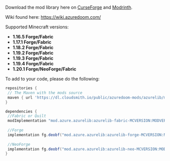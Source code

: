 Download the mod library here on [CurseForge](https://www.curseforge.com/minecraft/mc-mods/azurelib) and [Modrinth](https://modrinth.com/mod/azurelib). 

Wiki found here: https://wiki.azuredoom.com/

Supported Minecraft versions: 
- **1.16.5 Forge/Fabric**
- **1.17.1 Forge/Fabric**
- **1.18.2 Forge/Fabric**
- **1.19.2 Forge/Fabric**
- **1.19.3 Forge/Fabric**
- **1.19.4 Forge/Fabric**
- **1.20.1 Forge/NeoForge/Fabric**

To add to your code, please do the following: 

```gradle
repositories {
 // The Maven with the mods source
 maven { url 'https://dl.cloudsmith.io/public/azuredoom-mods/azurelib/maven/' }
}

dependencies {
 //Fabric or Quilt
 modImplementation "mod.azure.azurelib:azurelib-fabric-MCVERSION:MODVERSION"
 
 //Forge
 implementation fg.deobf("mod.azure.azurelib:azurelib-forge-MCVERSION:MODVERSION")
 
 //NeoForge
 implementation fg.deobf("mod.azure.azurelib:azurelib-neo-MCVERSION:MODVERSION")
}
```
<style>
  #plugin_browser_page pre {
    overflow-x: auto;
  }
</style>

